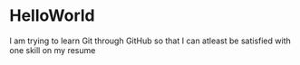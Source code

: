 # HelloWorld
I am trying to learn Git through GitHub so that I can atleast be satisfied with one skill on my resume
